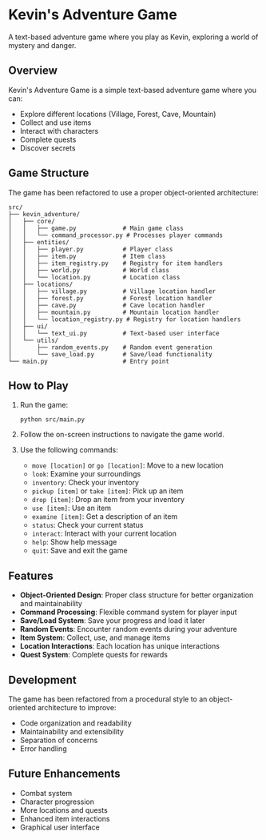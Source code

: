 # Kevin's Adventure Game

A text-based adventure game where you play as Kevin, exploring a world of mystery and danger.

## Overview

Kevin's Adventure Game is a simple text-based adventure game where you can:

- Explore different locations (Village, Forest, Cave, Mountain)
- Collect and use items
- Interact with characters
- Complete quests
- Discover secrets

## Game Structure

The game has been refactored to use a proper object-oriented architecture:

```
src/
├── kevin_adventure/
│   ├── core/
│   │   ├── game.py             # Main game class
│   │   └── command_processor.py # Processes player commands
│   ├── entities/
│   │   ├── player.py           # Player class
│   │   ├── item.py             # Item class
│   │   ├── item_registry.py    # Registry for item handlers
│   │   ├── world.py            # World class
│   │   └── location.py         # Location class
│   ├── locations/
│   │   ├── village.py          # Village location handler
│   │   ├── forest.py           # Forest location handler
│   │   ├── cave.py             # Cave location handler
│   │   ├── mountain.py         # Mountain location handler
│   │   └── location_registry.py # Registry for location handlers
│   ├── ui/
│   │   └── text_ui.py          # Text-based user interface
│   └── utils/
│       ├── random_events.py    # Random event generation
│       └── save_load.py        # Save/load functionality
└── main.py                     # Entry point
```

## How to Play

1. Run the game:
   ```
   python src/main.py
   ```

2. Follow the on-screen instructions to navigate the game world.

3. Use the following commands:
   - `move [location]` or `go [location]`: Move to a new location
   - `look`: Examine your surroundings
   - `inventory`: Check your inventory
   - `pickup [item]` or `take [item]`: Pick up an item
   - `drop [item]`: Drop an item from your inventory
   - `use [item]`: Use an item
   - `examine [item]`: Get a description of an item
   - `status`: Check your current status
   - `interact`: Interact with your current location
   - `help`: Show help message
   - `quit`: Save and exit the game

## Features

- **Object-Oriented Design**: Proper class structure for better organization and maintainability
- **Command Processing**: Flexible command system for player input
- **Save/Load System**: Save your progress and load it later
- **Random Events**: Encounter random events during your adventure
- **Item System**: Collect, use, and manage items
- **Location Interactions**: Each location has unique interactions
- **Quest System**: Complete quests for rewards

## Development

The game has been refactored from a procedural style to an object-oriented architecture to improve:

- Code organization and readability
- Maintainability and extensibility
- Separation of concerns
- Error handling

## Future Enhancements

- Combat system
- Character progression
- More locations and quests
- Enhanced item interactions
- Graphical user interface


